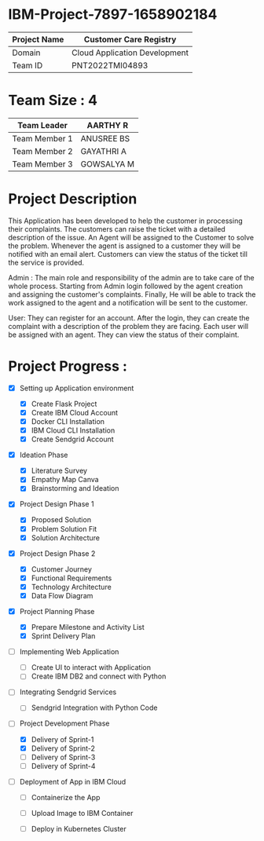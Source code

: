 # IBM-Project-7897-1658902184
| Project Name | Customer Care Registry         |
| -------------| -------------------------------|
| Domain       | Cloud Application Development  |
| Team ID      | PNT2022TMI04893                |

# Team Size : 4
|Team Leader  |AARTHY R  |
|-------------|----------|
|Team Member 1|ANUSREE BS|
|Team Member 2|GAYATHRI A|
|Team Member 3|GOWSALYA M|

# Project Description
This Application has been developed to help the customer in processing their complaints.  The customers can raise the ticket with a detailed description of the issue.  An Agent will be assigned to the Customer to solve the problem.  Whenever the agent is assigned to a customer they will be notified with an email alert.  Customers can view the status of the ticket till the service is provided.



Admin : The main role and responsibility of the admin are to take care of the whole process.  Starting from Admin login followed by the agent creation and assigning the customer's complaints.  Finally, He will be able to track the work assigned to the agent and a notification will be sent to the customer.




User: They can register for an account.  After the login, they can create the complaint with a description of the problem they are facing.  Each user will be assigned with an agent.  They can view the status of their complaint.

# Project Progress :
- [x] Setting up Application environment

  - [x] Create Flask Project
  - [x] Create IBM Cloud Account
  - [x] Docker CLI Installation 
  - [x] IBM Cloud CLI Installation
  - [x] Create Sendgrid Account

- [x] Ideation Phase

  - [x] Literature Survey
  - [x] Empathy Map Canva
  - [x] Brainstorming and Ideation

- [x] Project Design Phase 1

  - [x] Proposed Solution 
  - [x] Problem Solution Fit
  - [x] Solution Architecture

- [x] Project Design Phase 2

  - [x] Customer Journey
  - [x] Functional Requirements
  - [x] Technology Architecture
  - [x] Data Flow Diagram
  
- [x] Project Planning Phase

  - [x] Prepare Milestone and Activity List
  - [x] Sprint Delivery Plan

- [ ] Implementing Web Application

  - [ ] Create UI to interact with Application
  - [ ] Create IBM DB2 and connect with Python
  
- [ ] Integrating Sendgrid Services
  - [ ] Sendgrid Integration with Python Code

- [ ] Project Development Phase
  - [x] Delivery of Sprint-1
  - [x] Delivery of Sprint-2
  - [ ]  Delivery of Sprint-3
  - [ ] Delivery of Sprint-4

- [ ] Deployment of App in IBM Cloud
  - [ ] Containerize the App
  - [ ] Upload Image to IBM Container
  - [ ] Deploy in Kubernetes Cluster




